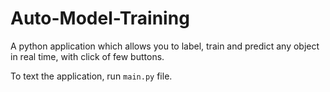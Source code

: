 # Auto-Model-Training

A python application which allows you to label, train and predict any object in real time, with click of few buttons.

To text the application, run `main.py` file.
